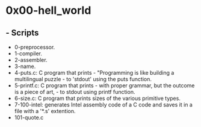 # 0x00-hell_world
## - Scripts
- 0-preprocessor.
- 1-compiler.
- 2-assembler.
- 3-name.
- 4-puts.c: C program that prints - "Programming is like building a multilingual puzzle - to 'stdout' using the puts function.
- 5-printf.c: C program that prints - with proper grammar, but the outcome is a piece of art, - to stdout using printf function.
- 6-size.c: C program that prints sizes of the various primitive types.
- 7-100-intel: generates Intel assembly code of a C code and saves it in a file with a '*.s' extention.
- 101-quote.c

